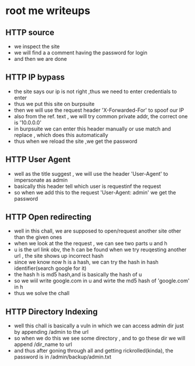 # root me writeups
## HTTP source
- we inspect the site
- we will find a a comment having the password for login
- and then we are done
## HTTP IP bypass
- the site says our ip is not right ,thus we need to enter credentials to enter
- thus we put this site on burpsuite
- then we will use the request header 'X-Forwarded-For' to spoof our IP
- also from the ref. text , we will try common private addr, the correct one is '10.0.0.0'
- in burpsuite we can enter this header manually or use match and replace , which does this automatically
- thus when we reload the site ,we get the password
## HTTP User Agent
- well as the title suggest , we will use the header 'User-Agent' to impersonate as admin
- basically this header tell which user is requestinf the request
- so when we add this to the request 'User-Agent: admin' we get the password
## HTTP Open redirecting
- well in this chall, we are supposed to open/request another site other than the given ones
- when we look at the the request , we can see two parts u and h
- u is the url link obv, the h can be found when we try reuqesting another url , the site shows up incorrect hash
- since we know now h is a hash, we can try the hash in hash identifier(search google for it)
- the hash h is md5 hash,and is basically the hash of u
- so we wiil write google.com in u and wirte the md5 hash of 'google.com' in h
- thus we solve the chall
## HTTP Directory Indexing
-  well this chall is basically a vuln in which we can access admin dir just by appending /admin to the url
-  so when we do this we see some directory , and to go these dir we will append /dir_name to url
-  and thus after goning through all and getting rickrolled(kinda), the password is in /admin/backup/admin.txt
